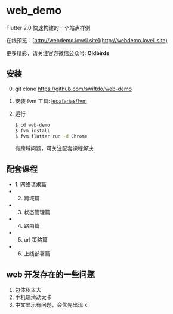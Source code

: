 # web_demo

Flutter 2.0 快速构建的一个站点样例

在线预览：[http://webdemo.loveli.site](http://webdemo.loveli.site)

更多精彩，请关注官方微信公众号: **Oldbirds**


## 安装

0. git clone https://github.com/swiftdo/web-demo
1. 安装 fvm 工具: [leoafarias/fvm](https://github.com/leoafarias/fvm)
2. 运行 

   ```sh
   $ cd web-demo
   $ fvm install
   $ fvm flutter run -d Chrome
   ```
   有跨域问题，可关注配套课程解决

## 配套课程

* [1. 网络请求篇](https://juejin.cn/post/6940962419355156494)
* 2. 跨域篇
* 3. 状态管理篇
* 4. 路由篇
* 5. url 策略篇
* 6. 上线部署篇


## web 开发存在的一些问题
1. 包体积太大
2. 手机端滑动太卡
3. 中文显示有问题，会优先出现 x

